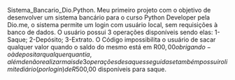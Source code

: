 Sistema_Bancario_Dio.Python.
Meu primeiro projeto com o objetivo de desenvolver um sistema bancário para o curso Python Developer pela Dio.me, o sistema permite um login com usuário local, sem requisições à banco de dados. O usuário possui 3 operações disponíveis sendo elas: 1-Saque; 2-Depósito; 3-Extrato.
O Código impossibilita o usuário de sacar qualquer valor quando o saldo do mesmo está em R$00,00 obrigando-o à depositar qualquer quantia, além de não realizar mais de 3 operações de saques seguidas e também possuir o limite diário(por login) de R$500,00 disponíveis para saque. 
